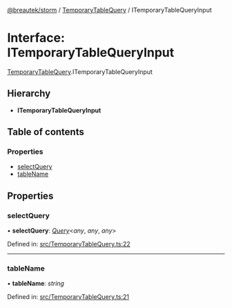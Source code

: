 [@breautek/storm](../README.md) / [TemporaryTableQuery](../modules/temporarytablequery.md) / ITemporaryTableQueryInput

# Interface: ITemporaryTableQueryInput

[TemporaryTableQuery](../modules/temporarytablequery.md).ITemporaryTableQueryInput

## Hierarchy

* **ITemporaryTableQueryInput**

## Table of contents

### Properties

- [selectQuery](temporarytablequery.itemporarytablequeryinput.md#selectquery)
- [tableName](temporarytablequery.itemporarytablequeryinput.md#tablename)

## Properties

### selectQuery

• **selectQuery**: [*Query*](../classes/query.query-1.md)<*any*, *any*, *any*\>

Defined in: [src/TemporaryTableQuery.ts:22](https://github.com/breautek/storm/blob/d383af9/src/TemporaryTableQuery.ts#L22)

___

### tableName

• **tableName**: *string*

Defined in: [src/TemporaryTableQuery.ts:21](https://github.com/breautek/storm/blob/d383af9/src/TemporaryTableQuery.ts#L21)
